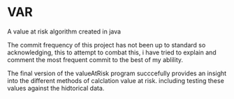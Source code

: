# VAR
A value at risk algorithm created in java 

The commit frequency of this project has not been up to standard so acknowledging,
 this to attempt to combat this, i  have tried to explain and comment the most frequent commit to the best of my ablility.

The final version of the valueAtRisk program succcefully provides an insight into the different methods of calclation value at risk.
including testing these values against the hidtorical data. 